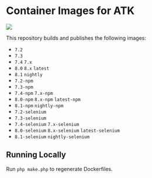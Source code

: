 # Container Images for ATK

<a href="https://g.codefresh.io/public/accounts/romaninsh/pipelines/new/5f6210a9ce7766265b1315f5"><img src="https://g.codefresh.io/api/badges/pipeline/romaninsh/atk4%2Fimage?key=eyJhbGciOiJIUzI1NiJ9.NWRmMjhjZmUxNGEzNzBmNTE4N2JmMjZm.VwoKvoggIuaMYdKMVChMeTX452-jZ5eNfA5t-vO1yXM&date=1600269361326"></a>

This repository builds and publishes the following images:

- `7.2`
- `7.3`
- `7.4` `7.x`
- `8.0` `8.x` `latest`
- `8.1` `nightly`
- `7.2-npm`
- `7.3-npm`
- `7.4-npm` `7.x-npm`
- `8.0-npm` `8.x-npm` `latest-npm`
- `8.1-npm` `nightly-npm`
- `7.2-selenium`
- `7.3-selenium`
- `7.4-selenium` `7.x-selenium`
- `8.0-selenium` `8.x-selenium` `latest-selenium`
- `8.1-selenium` `nightly-selenium`

## Running Locally

Run `php make.php` to regenerate Dockerfiles.
